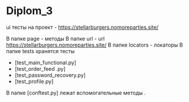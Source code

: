 # Diplom_3
ui тесты на проект - https://stellarburgers.nomoreparties.site/

В папке page - методы
В папке url - url https://stellarburgers.nomoreparties.site/
В папке locators - локаторы
В папке tests хранятся тесты 

- [test_main_functional.py] 
- [test_order_feed .py]
- [test_password_recovery.py]
- [test_profile.py]

В папке [conftest.py] лежат вспомогательные методы . 
